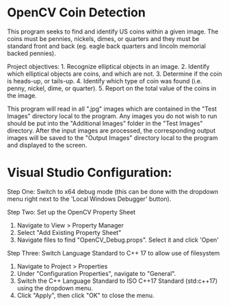 # OpenCV Coin Detection

This program seeks to find and identify US coins within a given image. The coins must be pennies, nickels, dimes, or quarters and they must be standard front and back (eg. eagle back quarters and lincoln memorial backed pennies).

Project objectives:
     1. Recognize elliptical objects in an image.
     2. Identify which elliptical objects are coins, and which are not.
     3. Determine if the coin is heads-up, or tails-up.
     4. Identify which type of coin was found (i.e. penny, nickel, dime, or quarter).
     5. Report on the total value of the coins in the image.

This program will read in all ".jpg" images which are contained in the "Test Images" directory local to the program. Any images you do not wish to run should be put into the "Additional Images" folder in the "Test Images" directory. After the input images are processed, the corresponding output images will be saved to the "Output Images" directory
local to the program and displayed to the screen.



# Visual Studio Configuration:

Step One: Switch to x64 debug mode (this can be done with the dropdown menu right next to the 'Local Windows Debugger'
button).

Step Two: Set up the OpenCV Property Sheet
   1) Navigate to View > Property Manager
   2) Select "Add Existing Property Sheet"
   3) Navigate files to find "OpenCV_Debug.props". Select it and click 'Open'

Step Three: Switch Language Standard to C++ 17 to allow use of filesystem
   1) Navigate to Project > Properties
   2) Under "Configuration Properties", navigate to "General".
   3) Switch the C++ Language Standard to ISO C++17 Standard (std:c++17) using the dropdown menu.
   4) Click "Apply", then click "OK" to close the menu.

